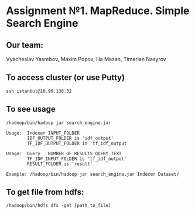 # Assignment №1. MapReduce. Simple Search Engine
## Our team:
Vyacheslav Yasrebov, Maxim Popov, Ilia Mazan, Timerlan Nasyrov
## To access cluster (or use Putty)
```
ssh istanbul@10.90.138.32
```
## To see usage
```
/hadoop/bin/hadoop jar search_engine.jar 
```

```
Usage:	Indexer INPUT_FOLDER 
		IDF_OUTPUT_FOLDER is 'idf_output'
		TF_IDF_OUTPUT_FOLDER is 'tf_idf_output'

Usage:	Query   NUMBER_OF_RESULTS QUERY_TEXT
		TF_IDF_INPUT_FOLDER is 'tf_idf_output'
		RESULT_FOLDER is 'result'

Example: /hadoop/bin/hadoop jar search_engine.jar Indexer Dataset/
```

## To get file from hdfs:
```
/hadoop/bin/hdfs dfs -get [path_to_file]
```
